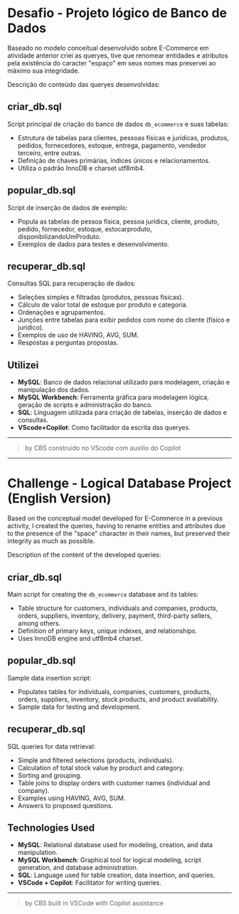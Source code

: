 # Desafio - Projeto lógico de Banco de Dados

Baseado no modelo conceitual desenvolvido sobre E-Commerce em atividade anterior criei as queryes, tive que renomear entidades e atributos pela existência do caracter "espaço" em seus nomes mas preservei ao máximo sua integridade. 

Descrição do conteúdo das queryes desenvolvidas:

## criar_db.sql
Script principal de criação do banco de dados `db_ecommerce` e suas tabelas:
- Estrutura de tabelas para clientes, pessoas físicas e jurídicas, produtos, pedidos, fornecedores, estoque, entrega, pagamento, vendedor terceiro, entre outras.
- Definição de chaves primárias, índices únicos e relacionamentos.
- Utiliza o padrão InnoDB e charset utf8mb4.

## popular_db.sql
Script de inserção de dados de exemplo:
- Popula as tabelas de pessoa física, pessoa jurídica, cliente, produto, pedido, fornecedor, estoque, estocarproduto, disponibilizandoUmProduto.
- Exemplos de dados para testes e desenvolvimento.

## recuperar_db.sql
Consultas SQL para recuperação de dados:
- Seleções simples e filtradas (produtos, pessoas físicas).
- Cálculo de valor total de estoque por produto e categoria.
- Ordenações e agrupamentos.
- Junções entre tabelas para exibir pedidos com nome do cliente (físico e jurídico).
- Exemplos de uso de HAVING, AVG, SUM.
- Respostas a perguntas propostas.

## Utilizei
- **MySQL**: Banco de dados relacional utilizado para modelagem, criação e manipulação dos dados.
- **MySQL Workbench**: Ferramenta gráfica para modelagem lógica, geração de scripts e administração do banco.
- **SQL**: Linguagem utilizada para criação de tabelas, inserção de dados e consultas.
- **VScode+Copilot**: Como facilitador da escrita das queryes.

---

> by CBS construido no VScode com auxílio do Copilot

---

# Challenge - Logical Database Project (English Version)

Based on the conceptual model developed for E-Commerce in a previous activity, I created the queries, having to rename entities and attributes due to the presence of the "space" character in their names, but preserved their integrity as much as possible.

Description of the content of the developed queries:

## criar_db.sql
Main script for creating the `db_ecommerce` database and its tables:
- Table structure for customers, individuals and companies, products, orders, suppliers, inventory, delivery, payment, third-party sellers, among others.
- Definition of primary keys, unique indexes, and relationships.
- Uses InnoDB engine and utf8mb4 charset.

## popular_db.sql
Sample data insertion script:
- Populates tables for individuals, companies, customers, products, orders, suppliers, inventory, stock products, and product availability.
- Sample data for testing and development.

## recuperar_db.sql
SQL queries for data retrieval:
- Simple and filtered selections (products, individuals).
- Calculation of total stock value by product and category.
- Sorting and grouping.
- Table joins to display orders with customer names (individual and company).
- Examples using HAVING, AVG, SUM.
- Answers to proposed questions.

## Technologies Used
- **MySQL**: Relational database used for modeling, creation, and data manipulation.
- **MySQL Workbench**: Graphical tool for logical modeling, script generation, and database administration.
- **SQL**: Language used for table creation, data insertion, and queries.
- **VSCode + Copilot**: Facilitator for writing queries.

---
> by CBS built in VSCode with Copilot assistance

